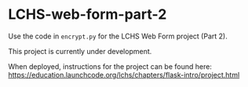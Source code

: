 # LCHS-web-form-part-2

Use the code in `encrypt.py` for the LCHS Web Form project (Part 2).

This project is currently under development.

When deployed, instructions for the project can be found here: 
<https://education.launchcode.org/lchs/chapters/flask-intro/project.html>
